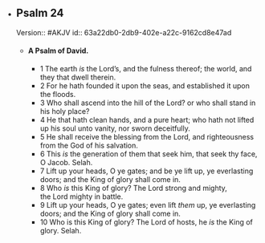 - ## Psalm 24
  Version:: #AKJV
  id:: 63a22db0-2db9-402e-a22c-9162cd8e47ad
	- #### A Psalm of David.
		- 1 The earth *is* the Lord’s, and the fulness thereof;
		  the world, and they that dwell therein.
		- 2 For he hath founded it upon the seas,
		  and established it upon the floods.
		- 3 Who shall ascend into the hill of the Lord?
		  or who shall stand in his holy place?
		- 4 He that hath clean hands, and a pure heart;
		  who hath not lifted up his soul unto vanity, nor sworn deceitfully.
		- 5 He shall receive the blessing from the Lord,
		  and righteousness from the God of his salvation.
		- 6 This *is* the generation of them that seek him,
		  that seek thy face, O Jacob. Selah.
		- 7 Lift up your heads, O ye gates;
		  and be ye lift up, ye everlasting doors;
		  and the King of glory shall come in.
		- 8 Who *is* this King of glory?
		  The Lord strong and mighty,
		  the Lord mighty in battle.
		- 9 Lift up your heads, O ye gates;
		  even lift *them* up, ye everlasting doors;
		  and the King of glory shall come in.
		- 10 Who is this King of glory?
		  The Lord of hosts, he *is* the King of glory. Selah.